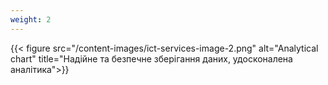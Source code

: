 ```yaml
---
weight: 2
---
```


{{< figure src="/content-images/ict-services-image-2.png" alt="Analytical chart" title="Надійне та безпечне зберігання даних, удосконалена аналітика">}}